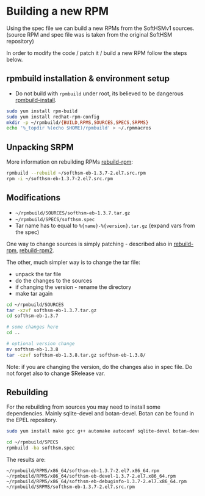 # Building a new RPM

Using the spec file we can build a new RPMs from the SoftHSMv1 sources.
(source RPM and spec file was is taken from the original SoftHSM repository)

In order to modify the code / patch it / build a new RPM follow the steps below.

## rpmbuild installation & environment setup

* Do not build with `rpmbuild` under root, its believed to be dangerous [rpmbuild-install].

```bash
sudo yum install rpm-build
sudo yum install redhat-rpm-config 
mkdir -p ~/rpmbuild/{BUILD,RPMS,SOURCES,SPECS,SRPMS}
echo '%_topdir %(echo $HOME)/rpmbuild' > ~/.rpmmacros
```

## Unpacking SRPM

More information on rebuilding RPMs [rebuild-rpm]: 

```bash
rpmbuild --rebuild ~/softhsm-eb-1.3.7-2.el7.src.rpm
rpm -i ~/softhsm-eb-1.3.7-2.el7.src.rpm
```

## Modifications

* `~/rpmbuild/SOURCES/softhsm-eb-1.3.7.tar.gz`
* `~/rpmbuild/SPECS/softhsm.spec`
* Tar name has to equal to `%{name}-%{version}.tar.gz` (expand vars from the spec)

One way to change sources is simply patching - described also in [rebuild-rpm], [rebuild-rpm2]. 

The other, much simpler way is to change the tar file:

* unpack the tar file
* do the changes to the sources
* if changing the version - rename the directory
* make tar again

```bash
cd ~/rpmbuild/SOURCES
tar -xzvf softhsm-eb-1.3.7.tar.gz
cd softhsm-eb-1.3.7

# some changes here
cd .. 

# optional version change
mv softhsm-eb-1.3.8
tar -czvf softhsm-eb-1.3.8.tar.gz softhsm-eb-1.3.8/
```

Note: if you are changing the version, do the changes also in spec file.
Do not forget also to change $Release var. 

## Rebuilding

For the rebuilding from sources you may need to install some dependencies. 
Mainly sqlite-devel and botan-devel. Botan can be found in the EPEL repository.

```bash
sudo yum install make gcc g++ automake autoconf sqlite-devel botan-devel

cd ~/rpmbuild/SPECS
rpmbuild -ba softhsm.spec
```

The results are:

```
~/rpmbuild/RPMS/x86_64/softhsm-eb-1.3.7-2.el7.x86_64.rpm
~/rpmbuild/RPMS/x86_64/softhsm-eb-devel-1.3.7-2.el7.x86_64.rpm
~/rpmbuild/RPMS/x86_64/softhsm-eb-debuginfo-1.3.7-2.el7.x86_64.rpm
~/rpmbuild/SRPMS/softhsm-eb-1.3.7-2.el7.src.rpm
```


[rpmbuild-install]: https://wiki.centos.org/HowTos/SetupRpmBuildEnvironment
[rebuild-rpm]: https://wiki.centos.org/HowTos/RebuildSRPM
[rebuild-rpm2]: http://bradthemad.org/tech/notes/patching_rpms.php
